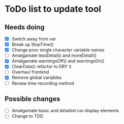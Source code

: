 # ToDo list to update tool

## Needs doing
- [x] Switch away from var
- [x] Break up StopTime()
- [x] Change poor single character variable names
- [ ] Amalgamate lessDetail() and moreDetail()
- [x] Amalgamate warningsOff() and warningsOn()
- [x] ClearData() refactor to DRY it
- [ ] Overhaul frontend
- [x] Remove global variables
- [ ] Review time recording method

## Possible changes
- [ ] Amalgamate basic and detailed run display elements
- [ ] Change to TDD
